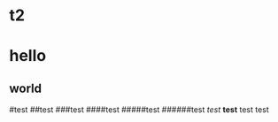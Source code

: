 # t2
hello
================================
world
-------------------------------
#test
##test
###test
####test
#####test
######test
*test*
**test**
test
    test
